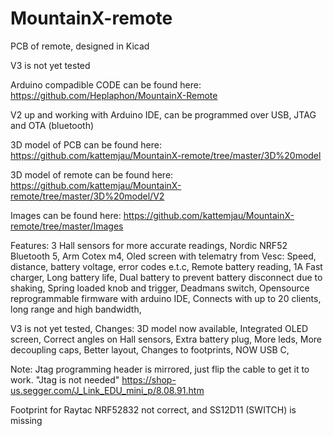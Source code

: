 # MountainX-remote
PCB of remote, designed in Kicad

V3 is not yet tested

Arduino compadible CODE can be found here:
https://github.com/Heplaphon/MountainX-Remote

V2 up and working with Arduino IDE, can be programmed over USB, JTAG and OTA (bluetooth)

3D model of PCB can be found here:
https://github.com/kattemjau/MountainX-remote/tree/master/3D%20model

3D model of remote can be found here:
https://github.com/kattemjau/MountainX-remote/tree/master/3D%20model/V2

Images can be found here:
https://github.com/kattemjau/MountainX-remote/tree/master/Images


Features:
3 Hall sensors for more accurate readings, 
Nordic NRF52 Bluetooth 5, Arm Cotex m4,
Oled screen with telematry from Vesc: Speed, distance, battery voltage, error codes e.t.c, 
Remote battery reading, 
1A Fast charger, 
Long battery life, 
Dual battery to prevent battery disconnect due to shaking, 
Spring loaded knob and trigger, 
Deadmans switch, 
Opensource reprogrammable firmware with arduino IDE, 
Connects with up to 20 clients, long range and high bandwidth,


V3 is not yet tested, Changes:
3D model now available, 
Integrated OLED screen, 
Correct angles on Hall sensors, 
Extra battery plug, 
More leds, 
More decoupling caps, 
Better layout, 
Changes to footprints, 
NOW USB C, 


Note:
Jtag programming header is mirrored, just flip the cable to get it to work. "Jtag is not needed"
https://shop-us.segger.com/J_Link_EDU_mini_p/8.08.91.htm

Footprint for Raytac NRF52832 not correct, and SS12D11 (SWITCH) is missing

